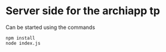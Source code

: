 # Server side for the archiapp tp

Can be started using the commands

```
npm install
node index.js
```
